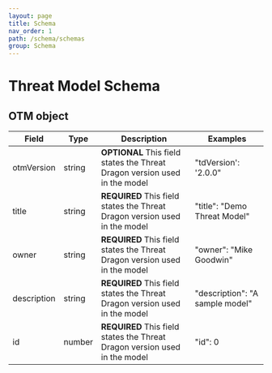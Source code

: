 ```yaml
---
layout: page
title: Schema
nav_order: 1
path: /schema/schemas
group: Schema
---
```


# Threat Model Schema

## OTM object

| Field       | Type       | Description                                                                | Examples                        |
| ----------- | -----------| -------------------------------------------------------------------------- | ------------------------------- |
| otmVersion  | string     | **OPTIONAL** This field states the Threat Dragon version used in the model | "tdVersion': '2.0.0"            |
| title       | string     | **REQUIRED** This field states the Threat Dragon version used in the model | "title": "Demo Threat Model"    |
| owner       | string     | **REQUIRED** This field states the Threat Dragon version used in the model | "owner": "Mike Goodwin"         |
| description | string     | **REQUIRED** This field states the Threat Dragon version used in the model | "description": "A sample model" |
| id          | number     | **REQUIRED** This field states the Threat Dragon version used in the model | "id": 0                         |

